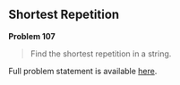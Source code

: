 Shortest Repetition
-------------------

**Problem 107**

> Find the shortest repetition in a string.

Full problem statement is available [here][mirror].

[mirror]: https://github.com/rdtsc/codeeval-problem-statements/tree/master/easy/107-shortest-repetition/
          "View Problem Statement Mirror"
